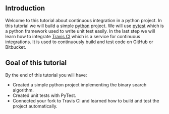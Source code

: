 ## Introduction
Welcome to this tutorial about continuous integration in a python project.
In this tutorial we will build a simple [python](https://www.python.org) project. We will use [pytest](https://docs.pytest.org/en/6.2.x/) 
which is a python framework used to write unit test easily. In the last step we will learn how to integrate [Travis CI](https://www.travis-ci.com) which is 
a service for continuous integrations. It is used to continuously build and test code on GitHub or Bitbucket. 

## Goal of this tutorial
By the end of this tutorial you will have:

- Created a simple python project implementing the binary search algorithm.
- Created unit tests with PyTest.
- Connected your fork to Travis CI and learned how to build and test the project automatically.